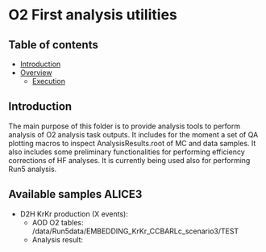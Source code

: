 # O2 First analysis utilities

## Table of contents

* [Introduction](#introduction)
* [Overview](#overview)
  * [Execution](#execution)

## Introduction

The main purpose of this folder is to provide analysis tools to perform analysis of O2 analysis task outputs.
It includes for the moment a set of QA plotting macros to inspect AnalysisResults.root of MC and data samples. 
It also includes some preliminary functionalities for performing efficiency corrections of HF analyses. It is currently being used
also for performing Run5 analysis. 

## Available samples ALICE3
* D2H KrKr production (X events):
  * AOD O2 tables: /data/Run5data/EMBEDDING_KrKr_CCBARLc_scenario3/TEST
  * Analysis result:
